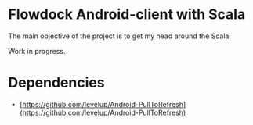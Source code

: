 Flowdock Android-client with Scala
=================================

The main objective of the project is to get my head around the Scala.

Work in progress.

Dependencies
============

* [https://github.com/levelup/Android-PullToRefresh](https://github.com/levelup/Android-PullToRefresh)
